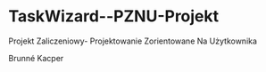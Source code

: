 # TaskWizard--PZNU-Projekt
Projekt Zaliczeniowy- Projektowanie Zorientowane Na Użytkownika

Brunné Kacper
